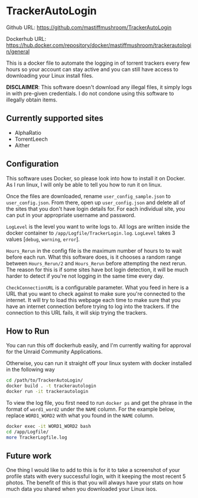 
# TrackerAutoLogin

Github URL: https://github.com/mastiffmushroom/TrackerAutoLogin

Dockerhub URL: https://hub.docker.com/repository/docker/mastiffmushroom/trackerautologin/general

This is a docker file to automate the logging in of torrent trackers every few hours so your account can stay active and you can still have access to downloading your Linux install files.

**DISCLAIMER**: This software doesn't download any illegal files, it simply logs in with pre-given credentials. I do not condone using this software to illegally obtain items.

## Currently supported sites

* AlphaRatio
* TorrentLeech
* Aither

## Configuration

This software uses Docker, so please look into how to install it on Docker. As I run linux, I will only be able to tell you how to run it on linux.

Once the files are downloaded, rename `user_config_sample.json` to `user_config.json`. From there, open up `user_config.json` and delete all of the sites that you don't have login details for. For each individual site, you can put in your appropriate username and password.

`LogLevel` is the level you want to write logs to. All logs are written inside the docker container to `/app/Logfile/TrackerLogin.log`. `LogLevel` takes 3 values [`debug`, `warning`, `error`].

`Hours_Rerun` in the config file is the maximum number of hours to to wait before each run. What this software does, is it chooses a random range between `Hours_Rerun/2` and `Hours_Rerun` before attempting the next rerun. The reason for this is if some sites have bot login detection, it will be much harder to detect if you're not logging in the same time every day.

`CheckConnectionURL` is a configurable parameter. What you feed in here is a URL that you want to check against to make sure you're connected to the internet. It will try to load this webpage each time to make sure that you have an internet connection before trying to log into the trackers. If the connection to this URL fails, it will skip trying the trackers.

## How to Run

You can run this off dockerhub easily, and I'm currently waiting for approval for the Unraid Community Applications. 

Otherwise, you can run it straight off your linux system with docker installed in the following way

```bash
cd /path/to/TrackerAutoLogin/
docker build . -t trackerautologin
docker run -it trackerautologin
```

To view the log file, you first need to run `docker ps` and get the phrase in the format of `word1_word2` under the `NAME` column. For the example below, replace `WORD1_WORD2` with what you found in the `NAME` column.

```bash
docker exec -it WORD1_WORD2 bash
cd /app/Logfile/
more TrackerLogfile.log
```

## Future work

One thing I would like to add to this is for it to take a screenshot of your profile stats with every successful login, with it keeping the most recent 5 photos. The benefit of this is that you will always have your stats on how much data you shared when you downloaded your Linux isos. 
